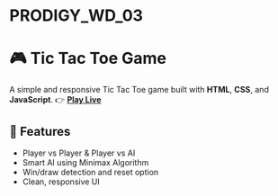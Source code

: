 # PRODIGY_WD_03
# 🎮 Tic Tac Toe Game
A simple and responsive Tic Tac Toe game built with **HTML**, **CSS**, and **JavaScript**.
👉 **[Play Live](https://abdulkerimn.github.io/PRODIGY_WD_03/)**
## 🚀 Features
- Player vs Player & Player vs AI
- Smart AI using Minimax Algorithm
- Win/draw detection and reset option
- Clean, responsive UI
